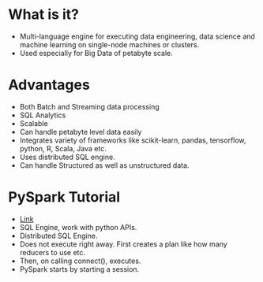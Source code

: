 # What is it?
* Multi-language engine for executing data engineering, data science and machine learning on single-node machines or clusters.
* Used especially for Big Data of petabyte scale.

# Advantages
* Both Batch and Streaming data processing
* SQL Analytics
* Scalable
* Can handle petabyte level data easily
* Integrates variety of frameworks like scikit-learn, pandas, tensorflow, python, R, Scala, Java etc.
* Uses distributed SQL engine.
* Can handle Structured as well as unstructured data.

# PySpark Tutorial
* [Link](https://spark.apache.org/docs/latest/api/python/index.html)
* SQL Engine, work with python APIs.
* Distributed SQL Engine.
* Does not execute right away. First creates a plan like how many reducers to use etc.
* Then, on calling connect(), executes.
* PySpark starts by starting a session.